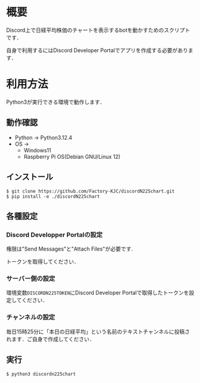 # 概要
Discord上で日経平均株価のチャートを表示するbotを動かすためのスクリプトです．

自身で利用するにはDiscord Developer Portalでアプリを作成する必要があります．

# 利用方法

Python3が実行できる環境で動作します．

## 動作確認
* Python -> Python3.12.4
* OS ->
  * Windows11
  * Raspberry Pi OS(Debian GNU/Linux 12)

## インストール

```
$ git clone https://github.com/Factory-KJC/discordN225chart.git
$ pip install -e ./discordN225chart
```

## 各種設定

### Discord Developper Portalの設定

権限は"Send Messages"と"Attach Files"が必要です.

トークンを取得してください．

### サーバー側の設定

環境変数`DISCORDN225TOKEN`にDiscord Developer Portalで取得したトークンを設定してください．

### チャンネルの設定
毎日15時25分に「本日の日経平均」という名前のテキストチャンネルに投稿されます．ご自身で作成してください．

## 実行

```
$ python3 discordn225chart
```
